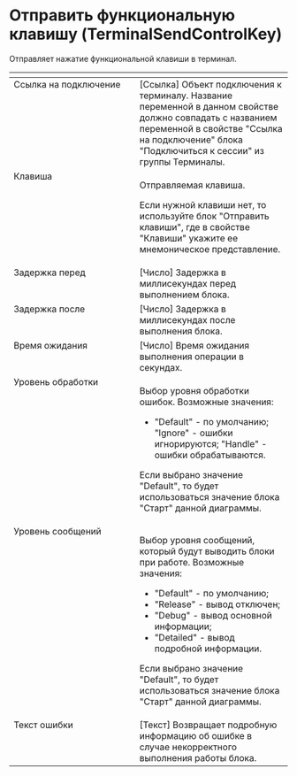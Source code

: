 # Отправить функциональную клавишу (TerminalSendControlKey)

Отправляет нажатие функциональной клавиши в терминал.

<table data-header-hidden><thead><tr><th width="254" valign="top"></th><th width="299" valign="top"></th></tr></thead><tbody><tr><td valign="top">Ссылка на подключение</td><td valign="top">[Ссылка] Объект подключения к терминалу. Название переменной в данном свойстве должно совпадать с названием переменной в свойстве "Ссылка на подключение" блока "Подключиться к сессии" из группы Терминалы.</td></tr><tr><td valign="top">Клавиша</td><td valign="top"><p>Отправляемая клавиша. </p><p></p><p>Если нужной клавиши нет, то используйте блок "Отправить клавиши", где в свойстве "Клавиши" укажите ее мнемоническое представление.</p></td></tr><tr><td valign="top">Задержка перед</td><td valign="top">[Число] Задержка в миллисекундах перед выполнением блока.</td></tr><tr><td valign="top">Задержка после</td><td valign="top">[Число] Задержка в миллисекундах после выполнения блока.</td></tr><tr><td valign="top">Время ожидания</td><td valign="top">[Число] Время ожидания выполнения операции в секундах.</td></tr><tr><td valign="top">Уровень обработки</td><td valign="top"><p>Выбор уровня обработки ошибок. Возможные значения: </p><ul><li>"Default" - по умолчанию; "Ignore" - ошибки игнорируются; "Handle" - ошибки обрабатываются. </li></ul><p>Если выбрано значение "Default", то будет использоваться значение блока "Старт" данной диаграммы.</p></td></tr><tr><td valign="top">Уровень сообщений</td><td valign="top"><p>Выбор уровня сообщений, который будут выводить блоки при работе. Возможные значения: </p><ul><li>"Default" - по умолчанию; </li><li>"Release" - вывод отключен; </li><li>"Debug" - вывод основной информации; </li><li>"Detailed" - вывод подробной информации. </li></ul><p>Если выбрано значение "Default", то будет использоваться значение блока "Старт" данной диаграммы.</p></td></tr><tr><td valign="top">Текст ошибки</td><td valign="top">[Текст] Возвращает подробную информацию об ошибке в случае некорректного выполнения работы блока.</td></tr></tbody></table>
